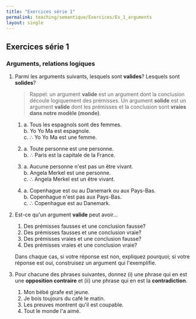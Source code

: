 ```yaml
---
title: "Exercices série 1"
permalink: teaching/semantique/Exercices/Ex_1_arguments
layout: single
---
```


## Exercices série 1

### Arguments, relations logiques

1. Parmi les arguments suivants, lesquels sont **valides**? Lesquels sont **solides**?

    > Rappel: un argument **valide** est un argument dont la conclusion découle logiquement des prémisses. Un argument **solide** est un argument **valide** dont les prémisses et la conclusion sont **vraies dans notre modèle (monde)**.

   1. a. Tous les espagnols sont des femmes.  
   b. Yo Yo Ma est espagnole.  
   c. $\therefore$ Yo Yo Ma est une femme.

   2. a. Toute personne est une personne.  
   b. $\therefore$ Paris est la capitale de la France.

   3. a. Aucune personne n'est pas un être vivant.  
   b. Angela Merkel est une personne.  
   c. $\therefore$ Angela Merkel est un être vivant.

   4. a. Copenhague est ou au Danemark ou aux Pays-Bas.  
   b. Copenhague n'est pas aux Pays-Bas.  
   c. $\therefore$ Copenhague est au Danemark.

1. Est-ce qu'un argument **valide** peut avoir...

   1. Des prémisses fausses et une conclusion fausse?
   2. Des prémisses fausses et une conclusion vraie?
   3. Des prémisses vraies et une conclusion fausse?
   4. Des prémisses vraies et une conclusion vraie?

   Dans chaque cas, si votre réponse est non, expliquez pourquoi; si votre réponse est oui, construisez un argument qui l'exemplifie.

3. Pour chacune des phrases suivantes, donnez (i) une phrase qui en est une **opposition contraire** et (ii) une phrase qui en est la **contradiction**.
   
   1. Mon bébé girafe est jeune.
   2. Je bois toujours du café le matin.
   3. Les preuves montrent qu'il est coupable.
   4. Tout le monde l'a aimé.

